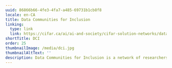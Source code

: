 ```yaml
---
uuid: 86866b66-4fe3-4fa7-a485-69731b1cb8f8
locale: en-CA
title: Data Communities for Inclusion
linking:
  type: link
  link: https://cifar.ca/ai/ai-and-society/cifar-solution-networks/data-communities-for-inclusion/
shortTitle: DCI
order: 25
thumbnailImage: /media/dci.jpg
thumbnailAltText: ''
description: Data Communities for Inclusion is a network of researchers, designers, and community organizers who are advocating for cooperatively-owned approaches to governing Artificial Intelligence and data technologies. Funded by the Canadian Institute for Advanced Research (CIFAR), the DCI project is creating a toolkit of open-access data infrastructure tools, inclusive design resources, case studies, and governance practices that are motivated by the successful work of the Self-Employed Women’s Association and other grassroots communities.
---
```

